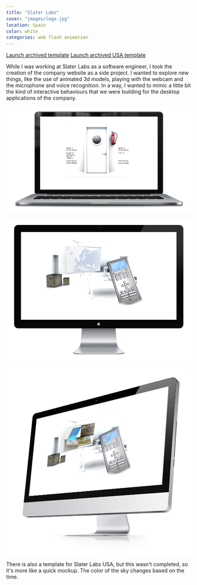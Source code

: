 ```yaml
---
title: "Slater Labs"
cover: "images/logo.jpg"
location: Spain
color: white
categories: web flash animation
---
```


<p class="align-center">
<a class="btn" href="http://work.joanmira.com/webs/slater/" target="_blank">Launch archived template</a>
<a class="btn" href="http://work.joanmira.com/webs/slaterusa/" target="_blank">Launch archived USA template</a></p>

While I was working at Slater Labs as a software engineer, I took the creation of the company website as a side project. I wanted to explore new things, like the use of animated 3d models, playing with the webcam and the microphone and voice recognition. In a way, I wanted to mimic a little bit the kind of interactive behaviours that we were building for the desktop applications of the company.

![](./images/1.jpg)

![](./images/2.jpg)

![](./images/3.jpg)

There is also a template for Slater Labs USA, but this wasn't completed, so it's more like a quick mockup. The color of the sky changes based on the time.
